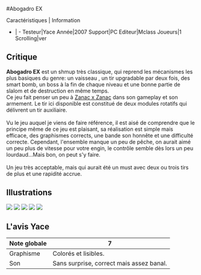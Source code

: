#Abogadro EX

Caractéristiques | Information
- | -
Testeur|Yace
Année|2007
Support|PC
Editeur|Mclass
Joueurs|1
Scrolling|ver

## Critique
<b>Abogadro EX</b> est un shmup très classique, qui reprend les mécanismes les plus basiques du genre: un vaisseau , un tir upgradable par deux fois, des smart bomb, un boss à la fin de chaque niveau et une bonne partie de slalom et de destruction en même temps.<br/>Ce jeu fait penser un peu à <a href="/index.php?page=fiche&id=367">Zanac x Zanac</a> dans son gameplay et son armement. Le tir ici disponible est constitué de deux modules rotatifs qui délivrent un tir auxiliaire.<br/><br/>Vu le jeu auquel je viens de faire référence, il est aisé de comprendre que le principe même de ce jeu est plaisant, sa réalisation est simple mais efficace, des graphismes corrects, une bande son honnête et une difficulté correcte. Cependant, l'ensemble manque un peu de pêche, on aurait aimé un peu plus de vitesse pour votre engin, le contrôle semble dès lors un peu lourdaud...Mais bon, on peut s'y faire.<br/><br/>Un jeu très acceptable, mais qui aurait été un must avec deux ou trois tirs de plus et une rapidité accrue.

## Illustrations
![](http://www.shmup.com/images/thumbs/img_fiche_1_1075.jpg)
![](http://www.shmup.com/images/thumbs/img_fiche_2_1075.jpg)
![](http://www.shmup.com/images/thumbs/)
![](http://www.shmup.com/images/thumbs/)
![](http://www.shmup.com/images/thumbs/)

## L'avis Yace
Note globale|7
-|-
Graphisme|Colorés et lisibles.
Son|Sans surprise, correct mais assez banal.
